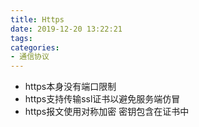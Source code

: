 ```yaml
---
title: Https
date: 2019-12-20 13:22:21
tags:
categories: 
- 通信协议
---
```

+ https本身没有端口限制
+ https支持传输ssl证书以避免服务端仿冒
+ https报文使用对称加密 密钥包含在证书中